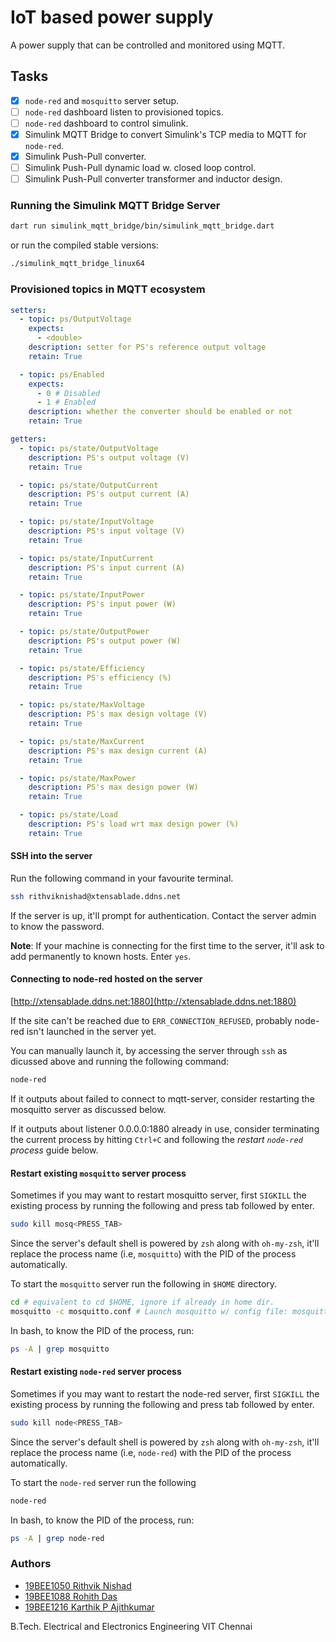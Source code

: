 # IoT based power supply

A power supply that can be controlled and monitored using MQTT.

## Tasks

- [x] `node-red` and `mosquitto` server setup.
- [ ] `node-red` dashboard listen to provisioned topics.
- [ ] `node-red` dashboard to control simulink.
- [x] Simulink MQTT Bridge to convert Simulink's TCP media to MQTT for `node-red`.
- [x] Simulink Push-Pull converter.
- [ ] Simulink Push-Pull dynamic load w. closed loop control.
- [ ] Simulink Push-Pull converter transformer and inductor design.

### Running the Simulink MQTT Bridge Server

```sh
dart run simulink_mqtt_bridge/bin/simulink_mqtt_bridge.dart
```

or run the compiled stable versions:

```sh
./simulink_mqtt_bridge_linux64
```

### Provisioned topics in MQTT ecosystem

```yaml
setters:
  - topic: ps/OutputVoltage
    expects:
      - <double>
    description: setter for PS's reference output voltage
    retain: True

  - topic: ps/Enabled
    expects:
      - 0 # Disabled
      - 1 # Enabled
    description: whether the converter should be enabled or not
    retain: True

getters:
  - topic: ps/state/OutputVoltage
    description: PS's output voltage (V)
    retain: True

  - topic: ps/state/OutputCurrent
    description: PS's output current (A)
    retain: True

  - topic: ps/state/InputVoltage
    description: PS's input voltage (V)
    retain: True

  - topic: ps/state/InputCurrent
    description: PS's input current (A)
    retain: True

  - topic: ps/state/InputPower
    description: PS's input power (W)
    retain: True

  - topic: ps/state/OutputPower
    description: PS's output power (W)
    retain: True

  - topic: ps/state/Efficiency
    description: PS's efficiency (%)
    retain: True

  - topic: ps/state/MaxVoltage
    description: PS's max design voltage (V)
    retain: True

  - topic: ps/state/MaxCurrent
    description: PS's max design current (A)
    retain: True

  - topic: ps/state/MaxPower
    description: PS's max design power (W)
    retain: True

  - topic: ps/state/Load
    description: PS's load wrt max design power (%)
    retain: True

```

#### SSH into the server

Run the following command in your favourite terminal.

```sh
ssh rithviknishad@xtensablade.ddns.net
```

If the server is up, it'll prompt for authentication. Contact the server admin to know the password.

**Note**: If your machine is connecting for the first time to the server, it'll ask to add permanently to known hosts. Enter `yes`.

#### Connecting to node-red hosted on the server

[http://xtensablade.ddns.net:1880](http://xtensablade.ddns.net:1880)

If the site can't be reached due to `ERR_CONNECTION_REFUSED`, probably node-red isn't launched in the server yet.

You can manually launch it, by accessing the server through `ssh` as dicussed above and running the following command:

```sh
node-red
```

If it outputs about failed to connect to mqtt-server, consider restarting the mosquitto server as discussed below.

If it outputs about listener 0.0.0.0:1880 already in use, consider terminating the current process by hitting `Ctrl+C` and following the *restart `node-red` process* guide below.

#### Restart existing `mosquitto` server process

Sometimes if you may want to restart mosquitto server, first `SIGKILL` the existing process by running the following and press tab followed by enter.

```sh
sudo kill mosq<PRESS_TAB>
```

Since the server's default shell is powered by `zsh` along with `oh-my-zsh`, it'll replace the process name (i.e, `mosquitto`) with the PID of the process automatically.

To start the `mosquitto` server run the following in `$HOME` directory.

```sh
cd # equivalent to cd $HOME, ignore if already in home dir.
mosquitto -c mosquitto.conf # Launch mosquitto w/ config file: mosquitto.conf
```

In bash, to know the PID of the process, run:

```sh
ps -A | grep mosquitto
```

#### Restart existing `node-red` server process

Sometimes if you may want to restart the node-red server, first `SIGKILL` the existing process by running the following and press tab followed by enter.

```sh
sudo kill node<PRESS_TAB>
```

Since the server's default shell is powered by `zsh` along with `oh-my-zsh`, it'll replace the process name (i.e, `node-red`) with the PID of the process automatically.

To start the `node-red` server run the following

```sh
node-red
```

In bash, to know the PID of the process, run:

```sh
ps -A | grep node-red
```

### Authors

- [19BEE1050 Rithvik Nishad](https://github.com/rithviknishad)
- [19BEE1088 Rohith Das](https://github.com/imrohiit)
- [19BEE1216 Karthik P Ajithkumar](https://github.com/karthikpaji)

B.Tech. Electrical and Electronics Engineering
VIT Chennai
